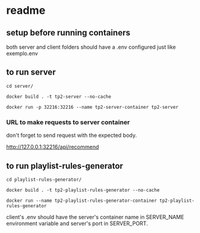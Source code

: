 # readme

## setup before running containers

both server and client folders should have a .env configured just like exemplo.env

## to run server

`cd server/`

`docker build . -t tp2-server --no-cache`

`docker run -p 32216:32216 --name tp2-server-container tp2-server`

### URL to make requests to server container

don't forget to send request with the expected body.

http://127.0.0.1:32216/api/recommend

## to run playlist-rules-generator
`cd playlist-rules-generator/`


`docker build . -t tp2-playlist-rules-generator --no-cache`


`docker run --name tp2-playlist-rules-generator-container tp2-playlist-rules-generator`

client's .env should have the server's container name in SERVER_NAME environment variable and server's port in SERVER_PORT.

